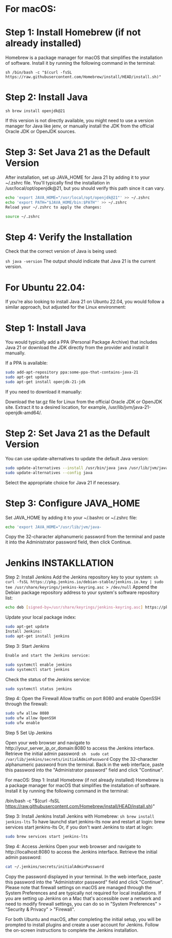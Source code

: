 # For macOS:
# Step 1: Install Homebrew (if not already installed)
Homebrew is a package manager for macOS that simplifies the installation of software. Install it by running the following command in the terminal:

``` sh /bin/bash -c "$(curl -fsSL https://raw.githubusercontent.com/Homebrew/install/HEAD/install.sh)" ```


# Step 2: Install Java

``` sh brew install openjdk@21 ```

If this version is not directly available, you might need to use a version manager for Java like jenv, or manually install the JDK from the official Oracle JDK or OpenJDK sources.

# Step 3: Set Java 21 as the Default Version
After installation, set up JAVA_HOME for Java 21 by adding it to your ~/.zshrc file. You'll typically find the installation in /usr/local/opt/openjdk@21, but you should verify this path since it can vary.
``` sh
echo 'export JAVA_HOME="/usr/local/opt/openjdk@21"' >> ~/.zshrc
echo 'export PATH="$JAVA_HOME/bin:$PATH"' >> ~/.zshrc
Reload your ~/.zshrc to apply the changes:

source ~/.zshrc
```
# Step 4: Verify the Installation
 Check that the correct version of Java is being used:

``` sh java -version ```
The output should indicate that Java 21 is the current version.

# For Ubuntu 22.04:
If you're also looking to install Java 21 on Ubuntu 22.04, you would follow a similar approach, but adjusted for the Linux environment:

# Step 1: Install Java
You would typically add a PPA (Personal Package Archive) that includes Java 21 or download the JDK directly from the provider and install it manually.

If a PPA is available:
``` sh
sudo add-apt-repository ppa:some-ppa-that-contains-java-21
sudo apt-get update
sudo apt-get install openjdk-21-jdk
```
If you need to download it manually:

Download the tar.gz file for Linux from the official Oracle JDK or OpenJDK site.
Extract it to a desired location, for example, /usr/lib/jvm/java-21-openjdk-amd64/.
# Step 2: Set Java 21 as the Default Version
You can use update-alternatives to update the default Java version:
``` sh
sudo update-alternatives --install /usr/bin/java java /usr/lib/jvm/java-21-openjdk-amd64/bin/java 1
sudo update-alternatives --config java
```
Select the appropriate choice for Java 21 if necessary.

# Step 3: Configure JAVA_HOME
Set JAVA_HOME by adding it to your ~/.bashrc or ~/.zshrc file:
``` sh
echo 'export JAVA_HOME="/usr/lib/jvm/java-
```  
Copy the 32-character alphanumeric password from the terminal and paste it into the Administrator password field, then click Continue.

# Jenkins INSTAKLLATION

Step 2: Install Jenkins
Add the Jenkins repository key to your system:
``` sh curl -fsSL https://pkg.jenkins.io/debian-stable/jenkins.io.key | sudo tee /usr/share/keyrings/jenkins-keyring.asc > /dev/null ```
Append the Debian package repository address to your system's software repository list:

``` sh  
echo deb [signed-by=/usr/share/keyrings/jenkins-keyring.asc] https://pkg.jenkins.io/debian-stable binary/ | sudo tee /etc/apt/sources.list.d/jenkins.list > /dev/null
```
Update your local package index:
``` sh 
sudo apt-get update
Install Jenkins:
sudo apt-get install jenkins
```
Step 3: Start Jenkins
``` sh 
Enable and start the Jenkins service:

sudo systemctl enable jenkins
sudo systemctl start jenkins
```
Check the status of the Jenkins service:
```sh
sudo systemctl status jenkins
```
Step 4: Open the Firewall
Allow traffic on port 8080 and enable OpenSSH through the firewall:
``` sh 
sudo ufw allow 8080
sudo ufw allow OpenSSH
sudo ufw enable
```
Step 5
Set Up Jenkins

Open your web browser and navigate to http://your_server_ip_or_domain:8080 to access the Jenkins interface.
Retrieve the initial admin password:
``` sh  sudo cat /var/lib/jenkins/secrets/initialAdminPassword ```
Copy the 32-character alphanumeric password from the terminal.
Back in the web interface, paste this password into the "Administrator password" field and click "Continue".


For macOS:
Step 1: Install Homebrew (if not already installed)
Homebrew is a package manager for macOS that simplifies the installation of software. Install it by running the following command in the terminal:

/bin/bash -c "$(curl -fsSL https://raw.githubusercontent.com/Homebrew/install/HEAD/install.sh)"

Step 3: Install Jenkins
Install Jenkins with Homebrew:
``` sh brew install jenkins-lts ```
To have launchd start jenkins-lts now and restart at login:
brew services start jenkins-lts
Or, if you don't want Jenkins to start at login:
``` sh 
sudo brew services start jenkins-lts
```
Step 4: Access Jenkins
Open your web browser and navigate to http://localhost:8080 to access the Jenkins interface.
Retrieve the initial admin password:
``` sh  
cat ~/.jenkins/secrets/initialAdminPassword
```
Copy the password displayed in your terminal.
In the web interface, paste this password into the "Administrator password" field and click "Continue".
Please note that firewall settings on macOS are managed through the System Preferences and are typically not required for local installations. If you are setting up Jenkins on a Mac that's accessible over a network and need to modify firewall settings, you can do so in "System Preferences" > "Security & Privacy" > "Firewall".

For both Ubuntu and macOS, after completing the initial setup, you will be prompted to install plugins and create a user account for Jenkins. Follow the on-screen instructions to complete the Jenkins installation.




